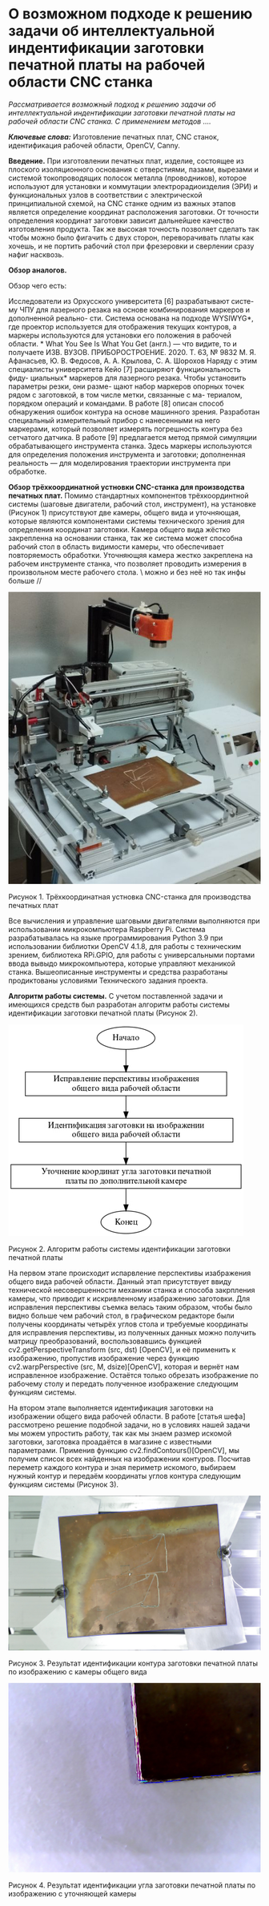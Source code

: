 # О возможном подходе к решению задачи об интеллектуальной индентификации заготовки печатной платы на рабочей области CNC станка

*Рассматривается возможный подход к решению задачи об интеллектуальной индентификации заготовки печатной платы на рабочей области CNC станка. С применением методов ....*

***Ключевые слова:*** Изготовление печатных плат, CNC станок, идентификация рабочей области, OpenCV, Canny.


**Введение.** При изготовлении печатных плат, изделие, состоящее из плоского изоляционного основания с отверстиями, пазами, вырезами и системой токопроводящих полосок металла (проводников), которое используют для установки и коммутации электрорадиоизделия (ЭРИ) и функциональных узлов в соответствии с электрической принципиальной схемой, на CNC станке одним из важных этапов является определение координат расположения заготовки. От точности определения координат заготовки зависит дальнейшее качество изготовления продукта. Так же высокая точность позволяет сделать так чтобы можно было фигачить с двух сторон, переворачивать платы как хочешь, и не портить рабочий стол при фрезеровки и сверлении сразу нафиг насквозь.

**Обзор аналогов.**

Обзор чего есть:

Исследователи из Орхусского университета [6] разрабатывают систе-
му ЧПУ для лазерного резака на основе комбинирования маркеров и дополненной реально-
сти. Система основана на подходе WYSIWYG*, где проектор используется для отображения
текущих контуров, а маркеры используются для установки его положения в рабочей области.
*
What You See Is What You Get (англ.) — что видите, то и получаете
ИЗВ. ВУЗОВ. ПРИБОРОСТРОЕНИЕ. 2020. Т. 63, № 9832
М. Я. Афанасьев, Ю. В. Федосов, А. А. Крылова, С. А. Шорохов
Наряду с этим специалисты университета Кейо [7] расширяют функциональность фиду-
циальных* маркеров для лазерного резака. Чтобы установить параметры резки, они разме-
щают набор маркеров опорных точек рядом с заготовкой, в том числе метки, связанные с ма-
териалом, порядком операций и командами.
В работе [8] описан способ обнаружения ошибок контура на основе машинного зрения.
Разработан специальный измерительный прибор с нанесенными на него маркерами, который
позволяет измерять погрешность контура без сетчатого датчика.
В работе [9] предлагается метод прямой симуляции обрабатывающего инструмента
станка. Здесь маркеры используются для определения положения инструмента и заготовки;
дополненная реальность — для моделирования траектории инструмента при обработке. 

**Обзор трёхкоординатной устновки CNC-станка для производства печатных плат.** Помимо стандартных компонентов трёхкоординтной системы (шаговые двигатели, рабочий стол, инструмент), на установке (Рисунок 1) присутствуют две камеры, общего вида и уточняющая, которые являются компонентами системы технического зрения для определения координат заготовки. Камера общего вида жёстко закрепленна на основании станка, так же система может способна рабочий стол в область видимости камеры, что обеспечивает повторяемость обработки. Уточняющяя камера жестко закреплена на рабочем инструменте станка, что позволяет проводить измерения в произвольном месте рабочего стола. \\ можно и без неё но так инфы больше //

![Рисунок 1. Трёхкоординатная устновка CNC-станка для производства печатных плат](img/stanok1.jpg "Рисунок 1. Трёхкоординатная устновка CNC-станка для производства печатных плат")

Рисунок 1. Трёхкоординатная устновка CNC-станка для производства печатных плат

Все вычисления и управление шаговыми двигателями выполняются при использовании микрокомпьютера Raspberry Pi. Система разрабатывалась на языке программирования Python 3.9 при использовании библиотки OpenCV 4.1.8, для работы с техническим зрением, библиотека RPi.GPIO, для работы с универсальными портами ввода вывыдо микрокомпьютера, которые управляют механикой станка. Вышеописанные инструменты и средства разработаны продиктованы условиями Технического задания проекта.

**Алгоритм работы системы.** С учетом поставленной задачи и имеющихся средств был разработан алгоритм работы системы идентификации заготовки печатной платы (Рисунок 2).

![Рисунок 2. Алгоритм работы системы идентификации заготовки печатной платы](img/algortim.jpg "Алгоритм работы системы идентификации заготовки печатной платы")

Рисунок 2. Алгоритм работы системы идентификации заготовки печатной платы

На первом этапе происходит испарвление перспективы изабражения общего вида рабочей области. Данный этап присутствует ввиду технической несовершенности механики станка и способа закрпления камеры, что приводит к искривленному изабражению заготовки. Для исправления перспективы съемка велась таким образом, чтобы было видно больше чем рабочий стол, в графическом редакторе были получены координаты четырёх углов стола и требуемые координаты для исправления перспективы, из полученных данных можно получить матрицу преобразований, воспользовавшись функцией cv2.getPerspectiveTransform (src, dst) [OpenCV], и её применить к изображению, пропустив изображение через функцию cv2.warpPerspective (src, M, dsize)[OpenCV], которая и вернёт нам исправленное изображение. Остаётся только обрезать изображение по рабочему столу и передать полученное изображение следующим функциям системы. 

На втором этапе выполняется идентификация заготовки на изображении общего вида рабочей области. В работе [статья шефа] рассмотрено решение подобной задачи, но в условиях нашей задачи мы можем упростить работу, так как мы знаем размер искомой заготовки, заготовка проадаётся в магазине с известными параметрами. Применив функцию cv2.findContours()[OpenCV], мы получим список всех найденных на изображении контуров. Посчитав переметр каждого контура и зная периметр искомого, выбираем нужный контур и передаём координаты углов контура следующим функциям системы (Рисунок 3).

![Рисунок 3. Результат идентификации контура заготовки печатной платы по изображению с камеры общего вида](img/find_plate_perspective_out_0_525_979_737.jpg "Рисунок 3. Результат идентификации контура заготовки печатной платы по изображению с камеры общего вида")

Рисунок 3. Результат идентификации контура заготовки печатной платы по изображению с камеры общего вида


![Рисунок 4. Результат идентификации угла заготовки печатной платы по изображению с уточняющей камеры](img/out_2_4343_rotate.jpg "Результат идентификации угла заготовки печатной платы по изображению с уточняющей камеры")

Рисунок 4. Результат идентификации угла заготовки печатной платы по изображению с уточняющей камеры
